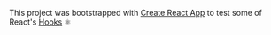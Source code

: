This project was bootstrapped with [Create React App](https://github.com/facebook/create-react-app) to test some of React's [Hooks](https://reactjs.org/docs/hooks-intro.html) ⚛️
